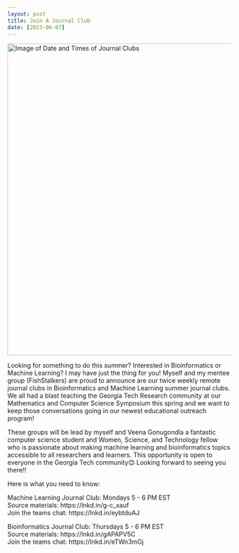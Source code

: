 ```yaml
--- 
layout: post 
title: Join A Journal Club 
date: [2023-06-07] 
---
```


<img src="/website/images/journalclub.jpeg" alt="Image of Date and Times of Journal Clubs" width = 700px>

<p>
Looking for something to do this summer? Interested in Bioinformatics or Machine Learning? I may have just the thing for you!
Myself and my mentee group (FishStalkers) are proud to announce are our twice weekly remote journal clubs in Bioinformatics and Machine Learning summer journal clubs. We all had a blast teaching the Georgia Tech Research community at our Mathematics and Computer Science Symposium this spring and we want to keep those conversations going in our newest educational outreach program!
</p>
<p>
These groups will be lead by myself and Veena Gonugondla a fantastic computer science student and Women, Science, and Technology fellow who is passionate about making machine learning and bioinformatics topics accessible to all researchers and learners.
This opportunity is open to everyone in the Georgia Tech community😊
Looking forward to seeing you there!!
</p>
<p>
Here is what you need to know:
</p>
<p>
Machine Learning Journal Club: Mondays 5 - 6 PM EST <br>
Source materials: https://lnkd.in/g-c_xauf <br>
Join the teams chat: https://lnkd.in/eybtduAJ
</p>
<p>
Bioinformatics Journal Club: Thursdays 5 - 6 PM EST <br>
Source materials: https://lnkd.in/gAPAPV5C <br>
Join the teams chat: https://lnkd.in/eTWn3mGj
</p>
